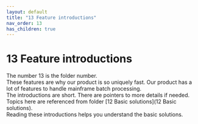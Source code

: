 ```yaml
---
layout: default
title: "13 Feature introductions"
nav_order: 13
has_children: true
---
```

# 13 Feature introductions
The number 13 is the folder number.  
These features are why our product is so uniquely fast.  Our product has a lot of features to handle mainframe batch processing.  
The introductions are short.  There are pointers to more details if needed.   
Topics here are referenced from folder [12 Basic solutions](12 Basic solutions).  
Reading these introductions helps you understand the basic solutions.  

